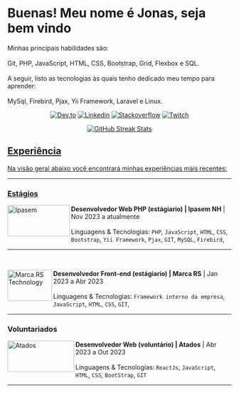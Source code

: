  # Buenas! Meu nome é Jonas, seja bem vindo

<p>
Minhas principais habilidades são:
<br><br>
Git, PHP, JavaScript, HTML, CSS, Bootstrap,
Grid, Flexbox e SQL.
<br><br>
A seguir, listo as tecnologias às quais tenho
dedicado meu tempo para aprender:
<br><br>
MySql, Firebird, Pjax, Yii Framework, Laravel e Linux.

</p>

<div align="center"> 
 
 <a href="https://dev.to/jonasamilton" target="_blank"><img src="https://img.shields.io/badge/dev.to-0A0A0A?style=for-the-flat&logo=dev.to&logoColor=white" alt="Dev.to" /></a>
  <a href="https://www.linkedin.com/in/jonas-ag-silva/" target="_blank"><img src="https://img.shields.io/badge/LinkedIn-blue?style=flat&logo=linkedin&labelColor=blue" alt="Linkedin" /></a>
 <a href="https://stackoverflow.com/users/20708881/jonas-silva" target="_blank"><img src="https://img.shields.io/badge/Stack_Overflow-FE7A16?style=for-the-flat&logo=stack-overflow&logoColor=white" alt="Stackoverflow" /></a>
  <a href="https://www.twitch.tv/techjonas" target="_blank"><img src="https://img.shields.io/badge/Twitch-9146FF?style=for-the-flat&logo=twitch&logoColor=white" alt="Twitch" /></a>

  <!--
 <a href="https://www.youtube.com/channel/UCENSb4uzt2RI-N-JKk6CMjw" target="_blank"><img src="https://img.shields.io/badge/YouTube-FF0000?style=for-the-flat&logo=youtube&logoColor=white" alt="Youtube" /></a> -->
 
</div>

<div align="center">
<a href="https://github.com/jonas-amilton">
<img src="https://github-readme-streak-stats.herokuapp.com/?user=jonas-amilton&theme=radical&date_format=j%20M%5B%20Y%5D&currStreakLabel=6FDA44&fire=6FDA44&ring=6FDA44" alt="GitHub Streak Stats"/>
</div>
 
## Experiência
Na visão geral abaixo você encontrará minhas experiências mais recentes:

<hr>

### Estágios

[<img align="left" height="70px" width="140px" alt="Ipasem" src="https://www.ipasemnh.com.br/images/logo.png"/>]([https://rocketseat.com.br/](http://www.ipasemnh.com.br/img/logo.jpg))

**Desenvolvedor Web PHP (estágiario) | Ipasem NH** | Nov 2023 a atualmente
<br/><br/>
Linguagens & Tecnologias: `PHP`, `JavaScript`, `HTML`, `CSS`, `Bootstrap`, `Yii Framework`, `Pjax`, `GIT`, `MySQL`, `Firebird`,
<hr>
<br/>

[<img align="left" height="70px" width="100px" alt="Marca RS Technology" src="https://yt3.googleusercontent.com/Npr3_B3eltJfIVyX15KKPRg9dKvEkH6T-WMw6XTSdl0HCkpOS_KCSkWk7WckpPug62kHBu_Rfg=s176-c-k-c0x00ffffff-no-rj"/>]([https://rocketseat.com.br/](https://yt3.googleusercontent.com/Npr3_B3eltJfIVyX15KKPRg9dKvEkH6T-WMw6XTSdl0HCkpOS_KCSkWk7WckpPug62kHBu_Rfg=s176-c-k-c0x00ffffff-no-rj))

**Desenvolvedor Front-end (estágiario) | Marca RS** | Jan 2023 a Abr 2023
<br/><br/>
Linguagens & Tecnologias: `Framework interno da empresa`, `JavaScript`, `HTML`, `CSS`, `GIT`,

<hr>

### Voluntariados

[<img align="left" height="70px" width="150px" alt="Atados" src="https://blog.atados.com.br/wp-content/uploads/2017/11/logo-atados-header.png"/>]([https://rocketseat.com.br/](https://blog.atados.com.br/wp-content/uploads/2017/11/logo-atados-header.png))

**Desenvolvedor Web (voluntário) | Atados** | Abr 2023 a Out 2023
<br/><br/>
Linguagens & Tecnologias: `ReactJs`, `JavaScript`, `HTML`, `CSS`, `BootStrap`, `GIT`
<hr>
